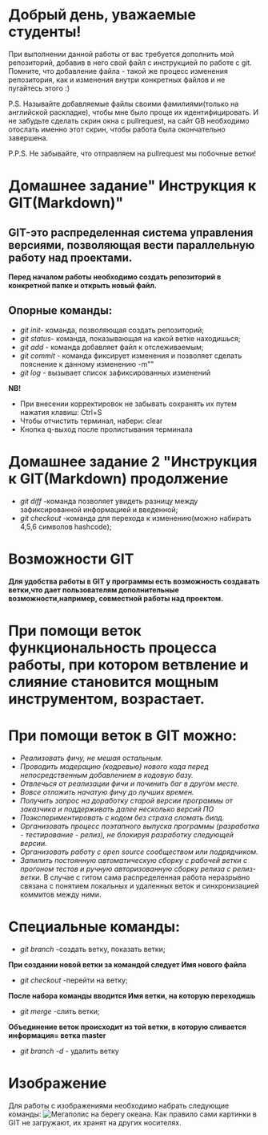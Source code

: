 # Добрый день, уважаемые студенты! 
  При выполнении данной работы от вас требуется дополнить мой репозиторий, добавив в него свой файл с инструкцией по работе с git. Помните, что добавление файла - такой же процесс изменения репозитория, как и изменения внутри конкретных файлов и не пугайтесь этого :)

  P.S. Называйте добавляемые файлы своими фамилиями(только на английской раскладке), чтобы мне было проще их идентифицировать. И не забудьте сделать скрин окна с pullrequest, на сайт GB необходимо отослать именно этот скрин, чтобы работа была окончательно завершена.

  P.P.S. Не забывайте, что отправляем на pullrequest мы побочные ветки!
  
  # Домашнее задание" Инструкция к GIT(Markdown)"

## GIT-это распределенная система управления версиями, позволяющая вести параллельную работу над проектами.

**Перед началом работы необходимо создать репозиторий в конкретной папке и открыть новый файл.**

## Опорные команды:
* _git init_- команда, позволяющая создать репозиторий;
* *git status*- команда, показывающая на какой ветке находишься;
* _git add_ - команда добавляет файл к отслеживаемым;
* _git commit_ - команда фиксирует изменения и позволяет сделать пояснение к данному изменению -m""
* *git log* - вызывает список зафиксированных изменений

**NB!** 
* При внесении корректировок не забывать сохранять их путем нажатия клавиш: Ctrl+S
* Чтобы отчистить терминал, набери: clear
* Кнопка q-выход после пролистывания терминала

# Домашнее задание 2 "Инструкция к GIT(Markdown) продолжение

* *git diff* -команда позволяет увидеть разницу между зафиксированной информацией и введенной;
* *git checkout* -команда для перехода к изменению(можно набирать 4,5,6 символов hashcode);

# **Возможности GIT**

**Для удобства работы в GIT у программы есть возможность создавать ветки,что дает пользователям дополнительные возможности,например, совместной работы над проектом.**

# При помощи веток функциональность процесса работы, при котором ветвление и слияние становится мощным инструментом, возрастает.


# При помощи веток в GIT можно:
* *Реализовать фичу, не мешая остальным.*
* *Проводить модерацию (кодревью) нового кода перед непосредственным добавлением в кодовую базу.*
* *Отвлечься от реализации фичи и починить баг в другом месте.*
* *Вовсе отложить начатую фичу до лучших времен.*
* *Получить запрос на доработку старой версии программы от заказчика и поддерживать далее несколько версий ПО*
* *Поэкспериментировать с кодом без страха сломать билд.*
* *Организовать процесс поэтапного выпуска программы (разработка - тестирование - релиз), не блокируя разработку следующей версии.*
* *Организовать работу с open source сообществом или подрядчиком.*
* *Запилить постоянную автоматическую сборку с рабочей ветки с прогоном тестов и ручную авторизованную сборку релиза с релиз-ветки.*
В случае с гитом сама распределенная работа неразрывно связана с понятием локальных и удаленных веток и синхронизацией коммитов между ними.

# Специальные команды:

* *git branch* -создать ветку, показать ветки;

**При создании новой ветки за командой следует Имя нового файла**

* *git checkout* -перейти на ветку;

**После набора команды вводится Имя ветки, на которую переходишь**

* *git merge* -слить ветки;

**Объединение веток происходит из той ветки, в которую сливается информация= ветка master**

* *git branch -d* - удалить ветку

# Изображение
Для работы с изображениями необходимо набрать следующие команды:
![Мегаполис на берегу океана](Seaside.jpg).
Как правило сами картинки в GIT не загружают, их хранят на других носителях.
